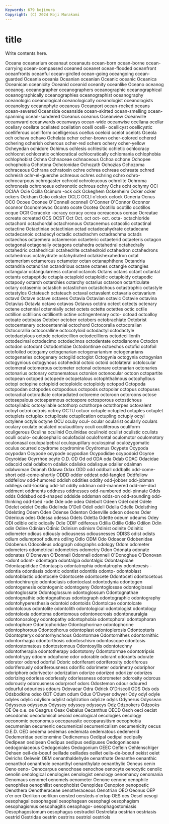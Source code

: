 ```yaml
---
Keywords: 679 kojimura
Copyright: (C) 2024 Koji Murakami
---
```


# title

Write contents here.



Oceana
oceanarium oceanaut oceanauts ocean-born ocean-borne ocean-carrying ocean-compassed oceaned oceanet ocean-flooded
oceanfront oceanfronts oceanful ocean-girdled ocean-going oceangoing ocean-guarded Oceania oceania Oceanian
oceanian Oceanic oceanic Oceanica Oceanican oceanicity Oceanid oceanid oceanity oceanlike
Oceano oceanog oceanog. oceanographer oceanographers oceanographic oceanographical oceanographically oceanographies oceanographist
oceanography oceanologic oceanological oceanologically oceanologist oceanologists oceanology oceanophyte oceanous Oceanport
ocean-rocked oceans ocean-severed Oceanside oceanside ocean-skirted ocean-smelling ocean-spanning ocean-sundered Oceanus
oceanus Oceanview Oceanville oceanward oceanwards oceanways ocean-wide oceanwise ocellana ocellar
ocellary ocellate ocellated ocellation ocelli ocelli- ocellicyst ocellicystic ocelliferous ocelliform
ocelligerous ocellus oceloid ocelot ocelots Oceola och ochava ochavo Ochelata
ocher ocher-brown ocher-colored ochered ochering ocherish ocherous ocher-red ochers ochery
ocher-yellow Ocheyedan ochidore Ochimus ochlesis ochlesitic ochletic ochlocracy ochlocrat ochlocratic
ochlocratical ochlocratically ochlomania ochlophobia ochlophobist Ochna Ochnaceae ochnaceous Ochoa ochone
Ochopee ochophobia Ochotona Ochotonidae Ochozath Ochozias Ochozoma ochraceous Ochrana ochratoxin
ochre ochrea ochreae ochreate ochred ochreish ochr-el-guerche ochreous ochres ochring
ochro ochro- ochrocarpous ochrogaster ochroid ochroleucous ochrolite Ochroma ochronosis ochronosus
ochronotic ochrous ochry Ochs ocht ochymy OCI OCIAA Ocie Ocilla
Ocimum -ock ock Ockeghem Ockenheim Ocker ocker ockers Ockham Ocko
ockster OCLC OCLI o'clock oclock Ocneria Ocnus OCO Ocoee Oconee
O'Connell oconnell O'Conner O'Connor Oconnor oconnor Oconomowoc Oconto ocote Ocotea
Ocotillo ocotillo ocotillos ocque OCR Ocracoke -ocracy ocracy ocrea ocreaceous
ocreae Ocreatae ocreate ocreated OCS OCST Oct Oct. oct oct-
oct. octa- octachloride octachord octachordal octachronous Octacnemus octacolic octactinal octactine
Octactiniae octactinian octad octadecahydrate octadecane octadecanoic octadecyl octadic octadrachm octadrachma
octads octaechos octaemera octaemeron octaeteric octaeterid octaeteris octagon octagonal octagonally
octagons octahedra octahedral octahedrally octahedric octahedrical octahedrite octahedroid octahedron octahedrons
octahedrous octahydrate octahydrated octakishexahedron octal octamerism octamerous octameter octan octanaphthene
Octandria octandria octandrian octandrious octane octanes octangle octangles octangular octangularness
octanol octanols Octans octans octant octantal octants octapeptide octapla octaploid
octaploidic octaploidy octapodic octapody octarch octarchies octarchy octarius octaroon octarticulate
octary octasemic octastich octastichon octastichous octastrophic octastyle octastylos Octateuch octateuch
octaval octavalent octavaria octavarium octavd Octave octave octaves Octavia Octavian
octavic Octavie octavina Octavius Octavla octavo octavos Octavus octdra octect
octects octenary octene octennial octennially octet octets octette octettes octic
octile octillion octillions octillionth octine octingentenary octo- octoad octoalloy octoate
octobass October october octobers octobrachiate Octobrist octocentenary octocentennial octochord Octocoralla
octocorallan Octocorallia octocoralline octocotyloid octodactyl octodactyle octodactylous octode octodecillion octodecillions
octodecillionth octodecimal octodecimo octodecimos octodentate octodianome Octodon octodon octodont Octodontidae
Octodontinae octoechos octofid octofoil octofoiled octogamy octogenarian octogenarianism octogenarians octogenaries
octogenary octogild octoglot Octogynia octogynia octogynian octogynious octogynous octohedral octoic
octoid octolateral octolocular octomeral octomerous octometer octonal octonare octonarian octonaries
octonarius octonary octonematous octonion octonocular octoon octopartite octopean octoped octopede
octopetalous octophthalmous octophyllous octopi octopine octoploid octoploidic octoploidy octopod Octopoda
octopodan octopodes octopodous octopods octopolar octopus octopuses octoradial octoradiate octoradiated
octoreme octoroon octoroons octose octosepalous octospermous octospore octosporous octostichous octosyllabic
octosyllable octothorp octothorpe octothorpes octovalent octoyl octroi octrois octroy OCTU
octuor octuple octupled octuples octuplet octuplets octuplex octuplicate octuplication octupling
octuply octyl octylene octyls octyne OCU ocuby ocul- ocular ocularist
ocularly oculars oculary oculate oculated oculauditory oculi oculiferous oculiform oculigerous
Oculina oculinid Oculinidae oculinoid oculist oculistic oculists oculli oculo- oculocephalic
oculofacial oculofrontal oculomotor oculomotory oculonasal oculopalpebral oculopupillary oculospinal oculozygomatic oculus
ocurred ocydrome ocydromine Ocydromus Ocypete Ocypoda ocypodan Ocypode ocypode ocypodian
Ocypodidae ocypodoid Ocyroe Ocyroidae Ocyrrhoe ocyte O.D. OD Od od
ODA oda Odab ODAC Odacidae odacoid odal odalborn odalisk odalisks
odalisque odaller odalman odalwoman Odanah Odawa Odax ODD odd oddball
oddballs odd-come-short odd-come-shortly ODDD odder oddest odd-fangled Oddfellow oddfellow odd-humored
oddish oddities oddity odd-jobber odd-jobman oddlegs odd-looking odd-lot oddly oddman
odd-mannered odd-me-dod oddment oddments oddness oddnesses odd-numbered odd-pinnate Odds odds
Oddsbud odd-shaped oddside oddsman odds-on odd-sounding odd-thinking odd-toed -ode Ode
ode odea Odebolt Odeen Odel odel Odele Odelet odelet Odelia
Odelinda O'Dell Odell odell Odella Odelle Odelsthing Odelsting Odem Oden
Odense Odenton Odenville odeon odeons Oder Odericus odes Odessa odessa
Odets Odetta Odette odeum odeums Odey ODI odible odic odically
Odie ODIF odiferous Odilia Odille Odilo Odilon Odin odin Odine
Odinian Odinic Odinism odinism Odinist odinite Odinitic odiometer odious odiously
odiousness odiousnesses ODISS odist odists odium odiumproof odiums odling Odlo
ODM Odo Odoacer Odobenidae Odobenus Odocoileus odograph odographs odology Odom
odometer odometers odometrical odometries odometry Odon Odonata odonate odonates O'Doneven
O'Donnell Odonnell odonnell O'Donoghue O'Donovan -odont odont- odontagra odontalgia odontalgic
Odontaspidae Odontaspididae Odontaspis odontatrophia odontatrophy odontexesis -odontia odontiasis odontic odontist
odontitis odonto- odontoblast odontoblastic odontocele Odontocete odontocete Odontoceti odontocetous odontochirurgic
odontoclasis odontoclast odontodynia odontogen odontogenesis odontogenic odontogeny Odontoglossae odontoglossal odontoglossate
Odontoglossum odontoglossum Odontognathae odontognathic odontognathous odontograph odontographic odontography odontohyperesthesia odontoid
odontoids Odontolcae odontolcate odontolcous odontolite odontolith odontological odontologist odontology odontoloxia
odontoma odontomous odontonecrosis odontoneuralgia odontonosology odontopathy odontophobia odontophoral odontophoran odontophore
Odontophoridae Odontophorinae odontophorine odontophorous Odontophorus odontoplast odontoplerosis Odontopteris Odontopteryx odontorhynchous
Odontormae Odontornithes odontornithic odontorrhagia odontorthosis odontoschism odontoscope odontosis odontostomatous odontostomous
Odontosyllis odontotechny odontotherapia odontotherapy odontotomy Odontotormae odontotripsis odontotrypy odoom odophone
odor odorable odorant odorants odorate odorator odored odorful Odoric odoriferant
odoriferosity odoriferous odoriferously odoriferousness odorific odorimeter odorimetry odoriphor odoriphore odorivector
odorization odorize odorized odorizer odorizes odorizing odorless odorlessly odorlessness odorometer
odorosity odorous odorously odorousness odorproof odors Odostemon odour odoured odourful
odourless odours Odovacar Odra Odrick O'Driscoll ODS Ods ods Odsbodkins
odso ODT Odum odum Odus O'Dwyer odwyer Ody odyl odyle
odyles odylic odylism odylist odylization odylize odyls Odynerus Odyssean Odysseus
odysseus Odyssey odyssey odysseys Odz Odzookers Odzooks OE Oe o.e.
oe Oeagrus Oeax Oebalus Oecanthus OECD Oech oeci oecist oecodomic
oecodomical oecoid oecological oecologies oecology oeconomic oeconomus oecoparasite oecoparasitism oecophobia
oecumenian oecumenic oecumenical oecumenicalism oecumenicity oecus O.E.D. OED oedema oedemas
oedemata oedematous oedemerid Oedemeridae oedicnemine Oedicnemus Oedipal oedipal oedipally Oedipean
oedipean Oedipus oedipus oedipuses Oedogoniaceae oedogoniaceous Oedogoniales Oedogonium OEEC Oeflein
Oehlenschlger Oehsen oeil-de-boeuf oeillade oeillades oeillet oeils-de-boeuf oekist oelet Oelrichs
Oelwein OEM oenanthaldehyde oenanthate Oenanthe oenanthic oenanthol oenanthole oenanthyl oenanthylate
oenanthylic Oeneus oenin Oeno oeno- Oenocarpus oenochoae oenochoe oenocyte oenocytic
oenolic oenolin oenological oenologies oenologist oenology oenomancy oenomania Oenomaus oenomel
oenomels oenometer Oenone oenone oenophile oenophiles oenophilist oenophobist Oenopides Oenopion
oenopoetic Oenothera Oenotheraceae oenotheraceous Oenotrian OEO Oeonus OEP o'er oer
Oerlikon oerlikon oersted oersteds o'ertop OES oes Oesel oesogi oesophagal
oesophageal oesophagean oesophagi oesophagism oesophagismus oesophagitis oesophago- oesophagostomiasis Oesophagostomum oesophagus
oestradiol Oestrelata oestrian oestriasis oestrid Oestridae oestrin oestrins oestriol oestriols
